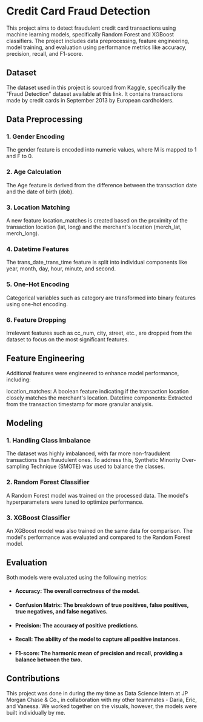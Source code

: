 # Credit Card Fraud Detection
This project aims to detect fraudulent credit card transactions using machine learning models, specifically Random Forest and XGBoost classifiers. The project includes data preprocessing, feature engineering, model training, and evaluation using performance metrics like accuracy, precision, recall, and F1-score.

## Dataset
The dataset used in this project is sourced from Kaggle, specifically the "Fraud Detection" dataset available at this link. It contains transactions made by credit cards in September 2013 by European cardholders.


## Data Preprocessing
### 1. Gender Encoding
The gender feature is encoded into numeric values, where M is mapped to 1 and F to 0.

### 2. Age Calculation
The Age feature is derived from the difference between the transaction date and the date of birth (dob).

### 3. Location Matching
A new feature location_matches is created based on the proximity of the transaction location (lat, long) and the merchant's location (merch_lat, merch_long).

### 4. Datetime Features
The trans_date_trans_time feature is split into individual components like year, month, day, hour, minute, and second.

### 5. One-Hot Encoding
Categorical variables such as category are transformed into binary features using one-hot encoding.

### 6. Feature Dropping
Irrelevant features such as cc_num, city, street, etc., are dropped from the dataset to focus on the most significant features.

## Feature Engineering
Additional features were engineered to enhance model performance, including:

location_matches: A boolean feature indicating if the transaction location closely matches the merchant's location.
Datetime components: Extracted from the transaction timestamp for more granular analysis.

## Modeling

### 1. Handling Class Imbalance
The dataset was highly imbalanced, with far more non-fraudulent transactions than fraudulent ones. To address this, Synthetic Minority Over-sampling Technique (SMOTE) was used to balance the classes.

### 2. Random Forest Classifier
A Random Forest model was trained on the processed data. The model's hyperparameters were tuned to optimize performance.

### 3. XGBoost Classifier
An XGBoost model was also trained on the same data for comparison. The model's performance was evaluated and compared to the Random Forest model.

## Evaluation
Both models were evaluated using the following metrics:

- #### Accuracy: The overall correctness of the model.
- #### Confusion Matrix: The breakdown of true positives, false positives, true negatives, and false negatives.
- #### Precision: The accuracy of positive predictions.
- #### Recall: The ability of the model to capture all positive instances.
- #### F1-score: The harmonic mean of precision and recall, providing a balance between the two.

## Contributions
This project was done in during the my time as Data Science Intern at JP Morgan Chase & Co., in collaboration with my other teammates - Daria, Eric, and Vanessa. We worked together on the visuals, however, the models were built individually by me. 

